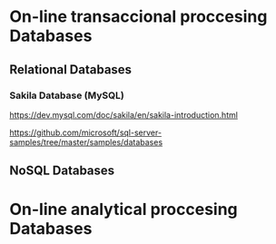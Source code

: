 # On-line transaccional proccesing Databases

## Relational Databases

### Sakila Database (MySQL)

https://dev.mysql.com/doc/sakila/en/sakila-introduction.html

https://github.com/microsoft/sql-server-samples/tree/master/samples/databases

## NoSQL Databases

# On-line analytical proccesing Databases
